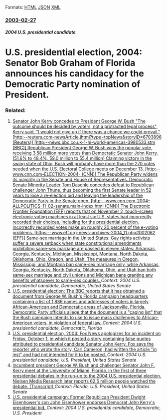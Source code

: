 
Formats: [HTML](/news/2003/02/27/u-s-presidential-election-2004-senator-bob-graham-of-florida-announces-his-candidacy-for-the-democratic-party-nomination-of-president.html)  [JSON](/news/2003/02/27/u-s-presidential-election-2004-senator-bob-graham-of-florida-announces-his-candidacy-for-the-democratic-party-nomination-of-president.json)  [XML](/news/2003/02/27/u-s-presidential-election-2004-senator-bob-graham-of-florida-announces-his-candidacy-for-the-democratic-party-nomination-of-president.xml)  

### [2003-02-27](/news/2003/02/27/index.md)

##### 2004 U.S. presidential candidate
#  U.S. presidential election, 2004: Senator Bob Graham of Florida announces his candidacy for the Democratic Party nomination of President.




### Related:

1. [ Senator John Kerry concedes to President George W. Bush "The outcome should be decided by voters, not a protracted legal process", Kerry said. "I would not give up if there was a chance we could prevail." [http:--reuters.com-newsArticle.jhtml?type=topNews&storyID=6703896 (Reuters)] [http:--news.bbc.co.uk-1-hi-world-americas-3980533.stm (BBC)] Republican President George W. Bush wins the popular vote, receiving 3.58 million more votes than Democratic Senator John Kerry. (51.6% to 48.4%, 59.0 million to 55.4 million) Claiming victory in the swing state of Ohio, Bush will probably have more than the 270 votes needed when the U.S. Electoral College meets on December 13. [http:--www.cnn.com-ELECTION-2004- (CNN)] The Republican Party widens its majority in the Senate and House of Representatives. Democratic Senate Minority Leader Tom Daschle concedes defeat to Republican challenger John Thune, thus becoming the first Senate leader in 52 years to lose a re-election bid and leaving the leadership of the Democratic Party in the Senate open. [http:--www.cnn.com-2004-ALLPOLITICS-11-02-senate.main-index.html (CNN)] The Electronic Frontier Foundation (EFF) reports that on November 2, touch-screen electronic voting machines in at least six U.S. states had incorrectly recorded their choices, including for the presidential election. Incorrectly recorded votes make up roughly 20 percent of the e-voting problems. [https:--www.eff.org-news-archives-2004_11.php#002062 (EFF)] Same-sex marriage in the United States: Gay rights activists suffer a severe setback when state constitutional amendments prohibiting same-sex marriage are passed in eleven states: Arkansas, Georgia, Kentucky, Michigan, Mississippi, Montana, North Dakota, Oklahoma, Ohio, Oregon, and Utah. The measures in Oregon, Mississippi, and Montana ban same-sex marriage only, while Arkansas, Georgia, Kentucky, North Dakota, Oklahoma, Ohio, and Utah ban both same-sex marriage and civil unions and Michigan bans granting any benefits whatsoever to same-sex couples. ](/news/2004/11/3/senator-john-kerry-concedes-to-president-george-w-bush-the-outcome-should-be-decided-by-voters-not-a-protracted-legal-process-kerry-sa.md) _Context: 2004 U.S. presidential candidate, Democratic, United States Senate_
2. [ U.S. presidential election: The BBC reports that it has obtained a document from George W. Bush's Florida campaign headquarters containing a list of 1,886 names and addresses of voters in largely African-American and Democratic areas of Jacksonville, Florida. Democratic Party officials allege that the document is a "caging list" that the Bush campaign intends to use to issue mass challenges to African-American voters, in violation of federal law. ](/news/2004/10/27/u-s-presidential-election-the-bbc-reports-that-it-has-obtained-a-document-from-george-w-bush-s-florida-campaign-headquarters-containing.md) _Context: 2004 U.S. presidential candidate, Democratic, Florida_
3. [ U.S. presidential election, 2004: Fox News apologizes for an incident on Friday, October 1, in which it posted a story containing false quotes attributed to presidential candidate Senator John Kerry. Fox says the reporter who wrote the story, Carl Cameron, had written the article "in jest" and had not intended for it to be posted. ](/news/2004/10/2/u-s-presidential-election-2004-fox-news-apologizes-for-an-incident-on-friday-october-1-in-which-it-posted-a-story-containing-false-quo.md) _Context: 2004 U.S. presidential candidate, U.S. President, United States Senate_
4. [ Incumbent president George W. Bush and challenger Senator John F. Kerry meet at the University of Miami, Florida, in the first of three presidential debates in the run-up to the 2004 U.S. presidential election. Nielsen Media Research later reports 62.5 million people watched the debate. (Transcript) ](/news/2004/09/30/incumbent-president-george-w-bush-and-challenger-senator-john-f-kerry-meet-at-the-university-of-miami-florida-in-the-first-of-three-pre.md) _Context: Florida, U.S. President, United States Senate_
5. [ U.S. presidential campaign: Former Republican President Dwight Eisenhower's son John Eisenhower endorses Democrat John Kerry's presidential bid. ](/news/2004/09/29/u-s-presidential-campaign-former-republican-president-dwight-eisenhower-s-son-john-eisenhower-endorses-democrat-john-kerry-s-presidential.md) _Context: 2004 U.S. presidential candidate, Democratic, U.S. President_
